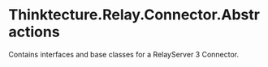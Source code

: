 # Thinktecture.Relay.Connector.Abstractions

Contains interfaces and base classes for a RelayServer 3 Connector.
